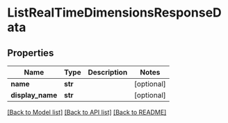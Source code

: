 # ListRealTimeDimensionsResponseData

## Properties
Name | Type | Description | Notes
------------ | ------------- | ------------- | -------------
**name** | **str** |  | [optional]
**display_name** | **str** |  | [optional]

[[Back to Model list]](../README.md#documentation-for-models) [[Back to API list]](../README.md#documentation-for-api-endpoints) [[Back to README]](../README.md)


